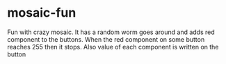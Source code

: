 # mosaic-fun
Fun with crazy mosaic. It has a random worm goes around and adds red component to the buttons.
When the red component on some button reaches 255 then it stops. Also value of each component is written on the button
